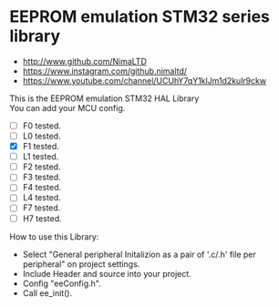 # EEPROM emulation STM32 series library
* http://www.github.com/NimaLTD   
* https://www.instagram.com/github.nimaltd/   
* https://www.youtube.com/channel/UCUhY7qY1klJm1d2kulr9ckw   

This is the EEPROM emulation STM32 HAL Library  
You can add your MCU config.

* [ ] F0 tested.
* [ ] L0 tested.
* [x] F1 tested.
* [ ] L1 tested.
* [ ] F2 tested.
* [ ] F3 tested.
* [ ] F4 tested.
* [ ] L4 tested.
* [ ] F7 tested.
* [ ] H7 tested.

How to use this Library:
* Select "General peripheral Initalizion as a pair of '.c/.h' file per peripheral" on project settings.   
* Include Header and source into your project.   
* Config "eeConfig.h".   
* Call ee_init().


